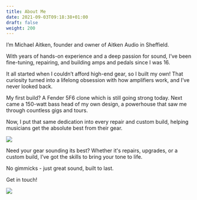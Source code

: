 ```yaml
---
title: About Me
date: 2021-09-03T09:18:38+01:00
draft: false
weight: 200
---
```

I’m Michael Aitken, founder and owner of Aitken Audio in Sheffield.

With years of hands-on experience and a deep passion for sound, I’ve been fine-tuning, repairing, and building amps and pedals since I was 16.

It all started when I couldn’t afford high-end gear, so I built my own! That curiosity turned into a lifelong obsession with how amplifiers work, and I’ve never looked back.

My first build? A Fender 5F6 clone which is still going strong today. Next came a 150-watt bass head of my own design, a powerhouse that saw me through countless gigs and tours.

Now, I put that same dedication into every repair and custom build, helping musicians get the absolute best from their gear.

![](/img/about-1.jpg)

Need your gear sounding its best? Whether it's repairs, upgrades, or a custom build, I’ve got the skills to bring your tone to life.

No gimmicks - just great sound, built to last.

Get in touch!

![](/img/screenshot-2025-03-31-at-20.27.47.png)